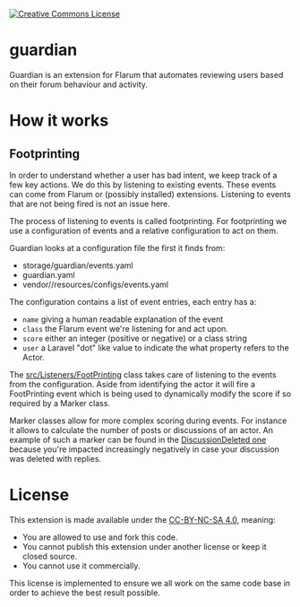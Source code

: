 <a rel="license" href="http://creativecommons.org/licenses/by-nc-sa/4.0/"><img alt="Creative Commons License" style="border-width:0" src="https://i.creativecommons.org/l/by-nc-sa/4.0/80x15.png" /></a>

# guardian

Guardian is an extension for Flarum that automates reviewing users based on their forum behaviour and activity.

# How it works

## Footprinting

In order to understand whether a user has bad intent, we keep track 
of a few key actions. We do this by listening to existing events. These events
can come from Flarum or (possibly installed) extensions. Listening to events that
are not being fired is not an issue here.

The process of listening to events is called footprinting. For footprinting we use 
a configuration of events and a relative configuration to act on them.

Guardian looks at a configuration file the first it finds from:

- storage/guardian/events.yaml
- guardian.yaml
- vendor/<package>/resources/configs/events.yaml

The configuration contains a list of event entries, each entry has a:

- `name` giving a human readable explanation of the event
- `class` the Flarum event we're listening for and act upon.
- `score` either an integer (positive or negative) or a class string
- `user` a Laravel "dot" like value to indicate the what property refers to the Actor.

The [src/Listeners/FootPrinting](/src/Listeners/FootPrinting.php) class takes care of listening
to the events from the configuration. Aside from identifying the actor it will fire a FootPrinting event
which is being used to dynamically modify the score if so required by a Marker class.

Marker classes allow for more complex scoring during events. For instance it allows to calculate the
number of posts or discussions of an actor. An example of such a marker can be found in the [DiscussionDeleted one](src/Markers/DiscussionDeleted.php)
because you're impacted increasingly negatively in case your discussion was deleted with replies.

# License

This extension is made available under the [CC-BY-NC-SA 4.0](http://creativecommons.org/licenses/by-nc-sa/4.0/), meaning:

- You are allowed to use and fork this code.
- You cannot publish this extension under another license or keep it closed source.
- You cannot use it commercially.

This license is implemented to ensure we all work on the same code base in order to achieve the best result possible.
